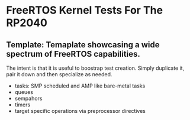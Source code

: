 # FreeRTOS Kernel Tests For The RP2040

## Template: Temaplate showcasing a wide spectrum of FreeRTOS capabilities.

The intent is that it is useful to boostrap test creation. Simply duplicate it, pair it down and then specialize as needed.

* tasks: SMP scheduled and AMP like bare-metal tasks
* queues
* sempahors
* timers
* target specific operations via preprocessor directives
